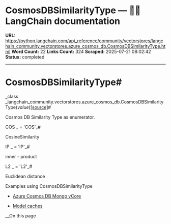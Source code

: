 # CosmosDBSimilarityType — 🦜🔗 LangChain  documentation

**URL:** https://python.langchain.com/api_reference/community/vectorstores/langchain_community.vectorstores.azure_cosmos_db.CosmosDBSimilarityType.html
**Word Count:** 22
**Links Count:** 324
**Scraped:** 2025-07-21 08:02:42
**Status:** completed

---

# CosmosDBSimilarityType\#

_class _langchain\_community.vectorstores.azure\_cosmos\_db.CosmosDBSimilarityType\(_value_\)[\[source\]](https://python.langchain.com/api_reference/_modules/langchain_community/vectorstores/azure_cosmos_db.html#CosmosDBSimilarityType)\#     

Cosmos DB Similarity Type as enumerator.

COS _ = 'COS'_\#     

CosineSimilarity

IP _ = 'IP'_\#     

inner - product

L2 _ = 'L2'_\#     

Euclidean distance

Examples using CosmosDBSimilarityType

  * [Azure Cosmos DB Mongo vCore](https://python.langchain.com/docs/integrations/vectorstores/azure_cosmos_db/)

  * [Model caches](https://python.langchain.com/docs/integrations/llm_caching/)

__On this page